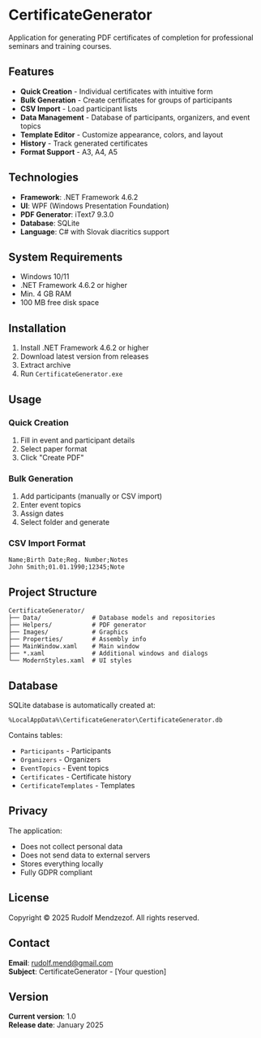 # CertificateGenerator

Application for generating PDF certificates of completion for professional seminars and training courses.

## Features

- **Quick Creation** - Individual certificates with intuitive form
- **Bulk Generation** - Create certificates for groups of participants
- **CSV Import** - Load participant lists
- **Data Management** - Database of participants, organizers, and event topics
- **Template Editor** - Customize appearance, colors, and layout
- **History** - Track generated certificates
- **Format Support** - A3, A4, A5

## Technologies

- **Framework**: .NET Framework 4.6.2
- **UI**: WPF (Windows Presentation Foundation)
- **PDF Generator**: iText7 9.3.0
- **Database**: SQLite
- **Language**: C# with Slovak diacritics support

## System Requirements

- Windows 10/11
- .NET Framework 4.6.2 or higher
- Min. 4 GB RAM
- 100 MB free disk space

## Installation

1. Install .NET Framework 4.6.2 or higher
2. Download latest version from releases
3. Extract archive
4. Run `CertificateGenerator.exe`

## Usage

### Quick Creation
1. Fill in event and participant details
2. Select paper format
3. Click "Create PDF"

### Bulk Generation
1. Add participants (manually or CSV import)
2. Enter event topics
3. Assign dates
4. Select folder and generate

### CSV Import Format
```csv
Name;Birth Date;Reg. Number;Notes
John Smith;01.01.1990;12345;Note
```

## Project Structure

```
CertificateGenerator/
├── Data/              # Database models and repositories
├── Helpers/           # PDF generator
├── Images/            # Graphics
├── Properties/        # Assembly info
├── MainWindow.xaml    # Main window
├── *.xaml             # Additional windows and dialogs
└── ModernStyles.xaml  # UI styles
```

## Database

SQLite database is automatically created at:
```
%LocalAppData%\CertificateGenerator\CertificateGenerator.db
```

Contains tables:
- `Participants` - Participants
- `Organizers` - Organizers
- `EventTopics` - Event topics
- `Certificates` - Certificate history
- `CertificateTemplates` - Templates

## Privacy

The application:
- Does not collect personal data
- Does not send data to external servers
- Stores everything locally
- Fully GDPR compliant

## License

Copyright © 2025 Rudolf Mendzezof. All rights reserved.

## Contact

**Email**: rudolf.mend@gmail.com  
**Subject**: CertificateGenerator - [Your question]

## Version

**Current version**: 1.0  
**Release date**: January 2025